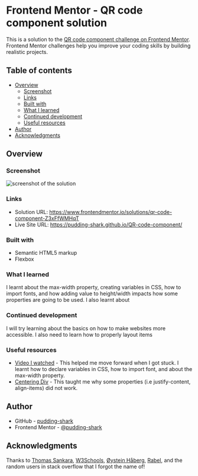 # Frontend Mentor - QR code component solution

This is a solution to the [QR code component challenge on Frontend Mentor](https://www.frontendmentor.io/challenges/qr-code-component-iux_sIO_H). Frontend Mentor challenges help you improve your coding skills by building realistic projects. 

## Table of contents

- [Overview](#overview)
  - [Screenshot](#screenshot)
  - [Links](#links)
  - [Built with](#built-with)
  - [What I learned](#what-i-learned)
  - [Continued development](#continued-development)
  - [Useful resources](#useful-resources)
- [Author](#author)
- [Acknowledgments](#acknowledgments)


## Overview

### Screenshot

![screenshot of the solution](./sussy-solution.png)

### Links

- Solution URL: https://www.frontendmentor.io/solutions/qr-code-component-Z3xFfWMHqT
- Live Site URL: https://pudding-shark.github.io/QR-code-component/


### Built with

- Semantic HTML5 markup
- Flexbox

### What I learned

I learnt about the max-width property, creating variables in CSS, how to import fonts, and how adding value to height/width impacts how some properties are going to be used. I also learnt about

### Continued development

I will try learning about the basics on how to make websites more accessible. I also need to learn how to properly layout items

### Useful resources

- [Video I watched](https://www.youtube.com/watch?v=JFyMWwOxHYM) - This helped me move forward when I got stuck. I learnt how to declare variables in CSS, how to import font, and about the max-width property.
- [Centering Div](https://www.w3schools.com/css/css_align.asp) - This taught me why some properties (i.e justify-content, align-items) did not work.

## Author

- GitHub - [pudding-shark](https://github.com/pudding-shark)
- Frontend Mentor - [@pudding-shark](https://www.frontendmentor.io/profile/pudding-shark)

## Acknowledgments

Thanks to [Thomas Sankara](https://www.youtube.com/@tsbsankara), [W3Schools](https://www.w3schools.com/), [Øystein Håberg](https://www.frontendmentor.io/profile/Islandstone89), [Rabel](https://www.frontendmentor.io/profile/Islandstone89), and the random users in stack overflow that I forgot the name of!

